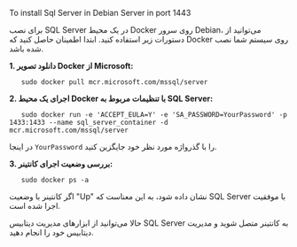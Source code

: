 To install Sql Server in Debian Server in port 1443

برای نصب SQL Server در یک محیط Docker روی سرور Debian، می‌توانید از دستورات زیر استفاده کنید. ابتدا اطمینان حاصل کنید که Docker روی سیستم شما نصب شده باشد.

**1. دانلود تصویر Docker از Microsoft:**
```
   sudo docker pull mcr.microsoft.com/mssql/server
```

**2. اجرای یک محیط Docker با تنظیمات مربوط به SQL Server:**
```
   sudo docker run -e 'ACCEPT_EULA=Y' -e 'SA_PASSWORD=YourPassword' -p 1433:1433 --name sql_server_container -d mcr.microsoft.com/mssql/server
```

   در اینجا `YourPassword` را با گذرواژه مورد نظر خود جایگزین کنید.

**3. بررسی وضعیت اجرای کانتینر:**
```
   sudo docker ps -a
```

   اگر کانتینر با وضعیت "Up" نشان داده شود، به این معناست که SQL Server با موفقیت اجرا شده است.

حالا می‌توانید از ابزارهای مدیریت دیتابیس SQL Server به کانتینر متصل شوید و مدیریت دیتابیس خود را انجام دهید.
